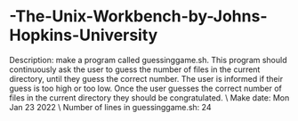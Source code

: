 # -The-Unix-Workbench-by-Johns-Hopkins-University
Description: make a program called guessinggame.sh. This program should continuously ask the user to guess the number of files in the current directory, until they guess the correct number. The user is informed if their guess is too high or too low. Once the user guesses the correct number of files in the current directory they should be congratulated. \\
Make date: Mon Jan 23  2022 \\
Number of lines in guessinggame.sh: 24

